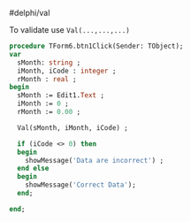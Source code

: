 #delphi/val

To validate use `Val(...,...,...)`
```pascal
procedure TForm6.btn1Click(Sender: TObject);
var
  sMonth: string ;
  iMonth, iCode : integer ;
  rMonth : real ;
begin
  sMonth := Edit1.Text ;
  iMonth := 0 ;
  rMonth := 0.00 ;

  Val(sMonth, iMonth, iCode) ;

  if (iCode <> 0) then
  begin
    showMessage('Data are incorrect') ;
  end else
  begin
    showMessage('Correct Data');
  end;

end;
```




